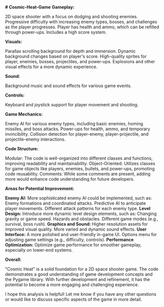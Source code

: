 **# Cosmic-Heat-Game**
**Gameplay:**

2D space shooter with a focus on dodging and shooting enemies.
Progressive difficulty with increasing enemy types, bosses, and challenges as the player progresses.
Player has health and ammo, which can be refilled through power-ups.
Includes a high score system.

**Visuals:**

Parallax scrolling background for depth and immersion.
Dynamic background changes based on player's score.
High-quality sprites for player, enemies, bosses, projectiles, and power-ups.
Explosions and other visual effects for a more dynamic experience.

**Sound:**

Background music and sound effects for various game events.

**Controls:**

Keyboard and joystick support for player movement and shooting.

**Game Mechanics:**

Enemy AI for various enemy types, including basic enemies, homing missiles, and boss attacks.
Power-ups for health, ammo, and temporary invincibility.
Collision detection for player-enemy, player-projectile, and projectile-enemy interactions.

**Code Structure:**

Modular: The code is well-organized into different classes and functions, improving readability and maintainability.
Object-Oriented: Utilizes classes for game objects like players, enemies, bullets, and power-ups, promoting code reusability.
Comments: While some comments are present, adding more would enhance code understanding for future developers.

**Areas for Potential Improvement:**

**Enemy AI:**
More sophisticated enemy AI could be implemented, such as:
Enemy formations and coordinated attacks.
Predictive AI to anticipate player movements.
Different attack patterns for each enemy type.
**Level Design:**
Introduce more dynamic level design elements, such as:
Changing gravity or game speed.
Hazards and obstacles.
Different game modes (e.g., survival, boss rush).
**Graphics and Sound:**
Higher resolution assets for improved visual quality.
More varied and dynamic sound effects.
**User Interface:**
A more polished and user-friendly in-game UI.
Options menu for adjusting game settings (e.g., difficulty, controls).
**Performance Optimization:**
Optimize game performance for smoother gameplay, especially on lower-end systems.

**Overall:**

"Cosmic Heat" is a solid foundation for a 2D space shooter game. The code demonstrates a good understanding of game development concepts and the Pygame library. With further development and refinement, it has the potential to become a more engaging and challenging experience.

I hope this analysis is helpful! Let me know if you have any other questions or would like to discuss specific aspects of the game in more detail.
